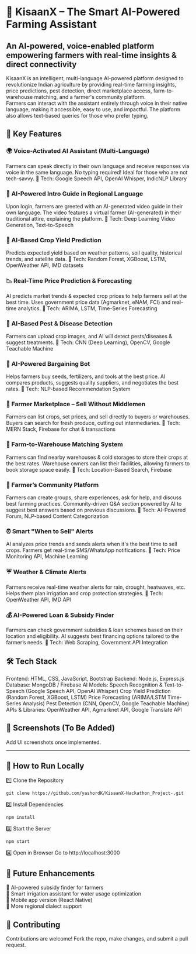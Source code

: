 # 🌾 KisaanX – The Smart AI-Powered Farming Assistant
## An AI-powered, voice-enabled platform empowering farmers with real-time insights & direct connectivity
KisaanX is an intelligent, multi-language AI-powered platform designed to revolutionize Indian agriculture by providing real-time farming insights, price predictions, pest detection, direct marketplace access, farm-to-warehouse matching, and a farmer's community platform.
<br>
Farmers can interact with the assistant entirely through voice in their native language, making it accessible, easy to use, and impactful. The platform also allows text-based queries for those who prefer typing.

## 🌟 Key Features
### 🌍 Voice-Activated AI Assistant (Multi-Language)
Farmers can speak directly in their own language and receive responses via voice in the same language.
No typing required! Ideal for those who are not tech-savvy.
📌 Tech: Google Speech API, OpenAI Whisper, IndicNLP Library
### 🎥 AI-Powered Intro Guide in Regional Language
Upon login, farmers are greeted with an AI-generated video guide in their own language.
The video features a virtual farmer (AI-generated) in their traditional attire, explaining the platform.
📌 Tech: Deep Learning Video Generation, Text-to-Speech
### 🌾 AI-Based Crop Yield Prediction
Predicts expected yield based on weather patterns, soil quality, historical trends, and satellite data.
📌 Tech: Random Forest, XGBoost, LSTM, OpenWeather API, IMD datasets
### 📉 Real-Time Price Prediction & Forecasting
AI predicts market trends & expected crop prices to help farmers sell at the best time.
Uses government price data (Agmarknet, eNAM, FCI) and real-time analytics.
📌 Tech: ARIMA, LSTM, Time-Series Forecasting
### 🐛 AI-Based Pest & Disease Detection
Farmers can upload crop images, and AI will detect pests/diseases & suggest treatments.
📌 Tech: CNN (Deep Learning), OpenCV, Google Teachable Machine
### 🌱 AI-Powered Bargaining Bot
Helps farmers buy seeds, fertilizers, and tools at the best price.
AI compares products, suggests quality suppliers, and negotiates the best rates.
📌 Tech: NLP-based Recommendation System
### 🛒 Farmer Marketplace – Sell Without Middlemen
Farmers can list crops, set prices, and sell directly to buyers or warehouses.
Buyers can search for fresh produce, cutting out intermediaries.
📌 Tech: MERN Stack, Firebase for chat & transactions
### 🏪 Farm-to-Warehouse Matching System
Farmers can find nearby warehouses & cold storages to store their crops at the best rates.
Warehouse owners can list their facilities, allowing farmers to book storage space easily.
📌 Tech: Location-Based Search, Firebase
### 📢 Farmer’s Community Platform
Farmers can create groups, share experiences, ask for help, and discuss best farming practices.
Community-driven Q&A section powered by AI to suggest best answers based on previous discussions.
📌 Tech: AI-Powered Forum, NLP-based Content Categorization
### ⏰ Smart "When to Sell" Alerts
AI analyzes price trends and sends alerts when it's the best time to sell crops.
Farmers get real-time SMS/WhatsApp notifications.
📌 Tech: Price Monitoring API, Machine Learning
### ☔ Weather & Climate Alerts
Farmers receive real-time weather alerts for rain, drought, heatwaves, etc.
Helps them plan irrigation and crop protection strategies.
📌 Tech: OpenWeather API, IMD API
### 💰 AI-Powered Loan & Subsidy Finder
Farmers can check government subsidies & loan schemes based on their location and eligibility.
AI suggests best financing options tailored to the farmer’s needs.
📌 Tech: Web Scraping, Government API Integration
## 🛠️ Tech Stack
Frontend: HTML, CSS, JavaScript, Bootstrap
Backend: Node.js, Express.js
Database: MongoDB / Firebase
AI Models:
Speech Recognition & Text-to-Speech (Google Speech API, OpenAI Whisper)
Crop Yield Prediction (Random Forest, XGBoost, LSTM)
Price Forecasting (ARIMA/LSTM Time-Series Analysis)
Pest Detection (CNN, OpenCV, Google Teachable Machine)
APIs & Libraries: OpenWeather API, Agmarknet API, Google Translate API
## 📸 Screenshots (To Be Added)
Add UI screenshots once implemented.
<hr>

## 🚀 How to Run Locally
1️⃣ Clone the Repository
```
git clone https://github.com/yashordK/KisaanX-Hackathon_Project-.git

```
2️⃣ Install Dependencies
```
npm install
```
3️⃣ Start the Server
```
npm start
```
4️⃣ Open in Browser
Go to http://localhost:3000

## 🔮 Future Enhancements
🔹 AI-powered subsidy finder for farmers <br>
🔹 Smart irrigation assistant for water usage optimization <br>
🔹 Mobile app version (React Native) <br>
🔹 More regional dialect support

## 🤝 Contributing
Contributions are welcome! Fork the repo, make changes, and submit a pull request.



